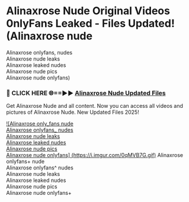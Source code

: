 # Alinaxrose Nude Original Videos 0nlyFans Leaked - Files Updated! (Alinaxrose nude<br>

Alinaxrose onlyfans, nudes<br>
Alinaxrose nude leaks<br>
Alinaxrose leaked nudes<br>
Alinaxrose nude pics<br>
Alinaxrose nude onlyfans)

<h3>🔴 CLICK HERE 🌐==►► <a href="https://tinyurl.com/leaks-videos" rel="nofollow">Alinaxrose Nude Updated Files</a></h3>

Get Alinaxrose Nude and all content. Now you can access all videos and pictures of Alinaxrose Nude. New Updated Files 2025!

[![Alinaxrose only_fans nude<br>
Alinaxrose onlyfans_ nudes<br>
Alinaxrose nude leaks<br>
Alinaxrose leaked nudes<br>
Alinaxrose nude pics<br>
Alinaxrose nude onlyfans]
(https://i.imgur.com/0qMVB7G.gif)](https://tinyurl.com/leaks-videos)
Alinaxrose onlyfans+ nude<br>
Alinaxrose onlyfans^ nudes<br>
Alinaxrose nude leaks<br>
Alinaxrose leaked nudes<br>
Alinaxrose nude pics<br>
Alinaxrose nude onlyfans+